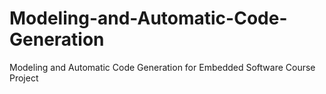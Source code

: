 # Modeling-and-Automatic-Code-Generation
Modeling and Automatic Code Generation for Embedded Software Course Project
